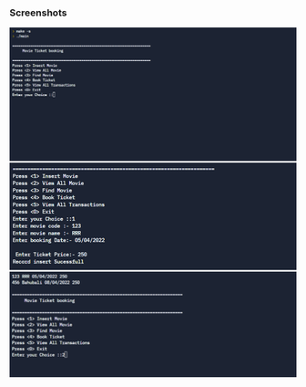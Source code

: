 ### Screenshots
![screen](https://github.com/BhargavaRaj/M1_Movie-Ticket-Booking/blob/94778059a7b882a8c11ba3b6a4f7ee9e61bf4bd3/6_Images_and_videos/Screenshot%202022-04-02%20070802.png)
![screen](https://github.com/BhargavaRaj/M1_Movie-Ticket-Booking/blob/829d1405c714e2b8d51a06b595872c31c14f4386/6_Images_and_videos/Screenshot%202022-04-02%20073128.png)
![screen](https://github.com/BhargavaRaj/M1_Movie-Ticket-Booking/blob/80df3a21798e5b32dc1b477e0ef0c21069dbd803/6_Images_and_videos/Screenshot%202022-04-02%20073537.png)
